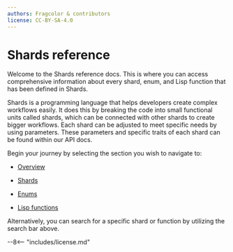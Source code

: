 ```yaml
---
authors: Fragcolor & contributors
license: CC-BY-SA-4.0
---
```


# Shards reference

Welcome to the Shards reference docs. This is where you can access comprehensive information about every shard, enum, and Lisp function that has been defined in Shards. 

Shards is a programming language that helps developers create complex workflows easily. It does this by breaking the code into small functional units called shards, which can be connected with other shards to create bigger workflows. Each shard can be adjusted to meet specific needs by using parameters. These parameters and specific traits of each shard can be found within our API docs.

Begin your journey by selecting the section you wish to navigate to:

- [Overview](./overview/)

- [Shards](./shards/)

- [Enums](./enums/)

- [Lisp functions](./lisp/)

Alternatively, you can search for a specific shard or function by utilizing the search bar above.

--8<-- "includes/license.md"
